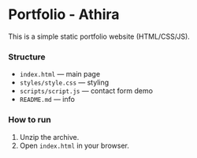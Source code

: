 # Portfolio - Athira

This is a simple static portfolio website (HTML/CSS/JS).

### Structure
- `index.html` — main page
- `styles/style.css` — styling
- `scripts/script.js` — contact form demo
- `README.md` — info

### How to run
1. Unzip the archive.
2. Open `index.html` in your browser.
